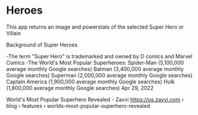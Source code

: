 # Heroes

This app returns an image and powerstats of the selected Super Hero or Villain

Background of Super Heroes

-The term "Super Hero" is trademarked and owned by D comics and Marvel Comics
-The World's Most Popular Superheroes:
    Spider-Man (5,100,000 average monthly Google searches)
    Batman (3,400,000 average monthly Google searches)
    Superman (2,000,000 average monthly Google searches)
    Captain America (1,900,000 average monthly Google searches)
    Hulk (1,800,000 average monthly Google searches)
    Apr 29, 2022

World's Most Popular Superhero Revealed - Zavvi https://us.zavvi.com › blog › features › worlds-most-popular-superhero-revealed

